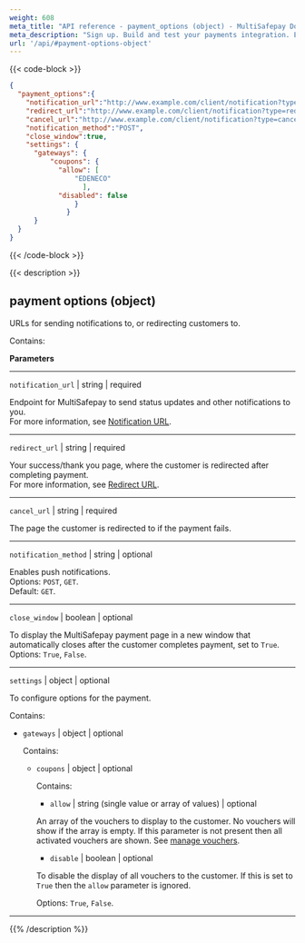 ```yaml
---
weight: 608
meta_title: "API reference - payment_options (object) - MultiSafepay Docs"
meta_description: "Sign up. Build and test your payments integration. Explore our products and services. Use our API reference, SDKs, and wrappers. Get support."
url: '/api/#payment-options-object'
---
```

{{< code-block >}}
```json 
{
  "payment_options":{
    "notification_url":"http://www.example.com/client/notification?type=notification",
    "redirect_url":"http://www.example.com/client/notification?type=redirect",
    "cancel_url":"http://www.example.com/client/notification?type=cancel",
    "notification_method":"POST",
    "close_window":true,
    "settings": {
      "gateways": {
          "coupons": {
            "allow": [
                "EDENECO"
                  ],
            "disabled": false
                } 
              }
      }
  }
}
```


{{< /code-block >}}

{{< description >}}
## payment options (object)

URLs for sending notifications to, or redirecting customers to.

Contains:  

**Parameters**

----------------
`notification_url` | string | required

Endpoint for MultiSafepay to send status updates and other notifications to you.   
For more information, see [Notification URL](/developer/api/notification-url).              

----------------
`redirect_url` | string | required

Your success/thank you page, where the customer is redirected after completing payment.   
For more information, see [Redirect URL](/developer/api/redirect-url/).          

----------------
`cancel_url` | string | required

The page the customer is redirected to if the payment fails. 

----------------
`notification_method` | string | optional

Enables push notifications.  
Options: `POST`, `GET`.  
Default: `GET`.   

----------------
`close_window` | boolean | optional

To display the MultiSafepay payment page in a new window that automatically closes after the customer completes payment, set to `True`.   
Options: `True`, `False`. 

----------------
`settings` | object | optional

To configure options for the payment.

Contains:
- `gateways` | object | optional

  Contains:
  - `coupons` | object | optional

    Contains:
    - `allow` | string (single value or array of values) | optional
    
    An array of the vouchers to display to the customer. No vouchers will show if the array is empty. If this parameter is not present then all activated vouchers are shown. See [manage vouchers](/api/#manage-vouchers).

    - `disable` | boolean | optional

    To disable the display of all vouchers to the customer. If this is set to `True` then the `allow` parameter is ignored.

    Options: `True`, `False`. 

----------------

{{% /description %}}
